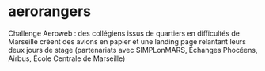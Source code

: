 # aerorangers
Challenge Aeroweb : des collégiens issus de quartiers en difficultés de Marseille créent des avions en papier et une landing page relantant leurs deux jours de stage (partenariats avec SIMPLonMARS, Échanges Phocéens, Airbus, École Centrale de Marseille)

